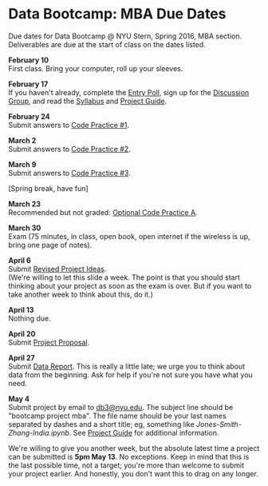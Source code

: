 # Data Bootcamp:  MBA Due Dates 

Due dates for Data Bootcamp @ NYU Stern, Spring 2016, MBA section.  Deliverables are due at the start of class on the dates listed.   

**February 10** <br> First class.  Bring your computer, roll up your sleeves.  

**February 17** <br> If you haven't already, complete the [Entry Poll](https://docs.google.com/forms/d/1N7ugrqIQNHm_e1BLVAtaRMnC8SmSiTDMoYBy_0FYZic/viewform), sign up for the [Discussion Group](https://groups.google.com/forum/#!forum/nyu_data_bootcamp_mba), and read the [Syllabus](https://github.com/DaveBackus/Data_Bootcamp/blob/master/Documents/bootcamp_syllabus.pdf) and [Project Guide](https://github.com/DaveBackus/Data_Bootcamp/blob/master/Documents/bootcamp_project.pdf).  

**February 24** <br> Submit answers to [Code Practice #1](https://github.com/DaveBackus/Data_Bootcamp/blob/master/Documents/bootcamp_practice_1.pdf).

**March 2** <br> Submit answers to [Code Practice #2](https://github.com/DaveBackus/Data_Bootcamp/blob/master/Documents/bootcamp_practice_2.pdf).

**March 9** <br> Submit answers to [Code Practice #3](https://github.com/DaveBackus/Data_Bootcamp/blob/master/Documents/bootcamp_practice_3.pdf).


[Spring break, have fun]


**March 23** <br> Recommended but not graded:  [Optional Code Practice A](https://github.com/DaveBackus/Data_Bootcamp/blob/master/Code/IPython/bootcamp_practice_a.ipynb).

**March 30** <br> Exam (75 minutes, in class, open book, open internet if the wireless is up, bring one page of notes).  


**April 6** <br> Submit [Revised Project Ideas](https://github.com/DaveBackus/Data_Bootcamp/blob/master/Documents/bootcamp_project.pdf).  
(We're willing to let this slide a week.  The point is that you should start thinking
about your project as soon as the exam is over.  But if you want to take another week to think about this, do it.) 

<!--
Recommended but not graded:  [Optional Code Practice B](https://github.com/DaveBackus/Data_Bootcamp/blob/master/Documents/bootcamp_practice_b.pdf).
--> 
 

**April 13** <br> Nothing due.

**April 20** <br> Submit [Project Proposal](https://github.com/DaveBackus/Data_Bootcamp/blob/master/Documents/bootcamp_project.pdf).  

**April 27** <br> Submit [Data Report](https://github.com/DaveBackus/Data_Bootcamp/blob/master/Documents/bootcamp_project.pdf).  This is really a little late; we urge you to think about data from the beginning. Ask for help if you're not sure you have what you need.    

<!--
Recommended but not graded: [Optional Code Practice C](https://github.com/DaveBackus/Data_Bootcamp/blob/master/Documents/bootcamp_practice_c.pdf).
--> 


**May 4** <br> Submit project by email to db3@nyu.edu. The subject line should be "bootcamp project mba".  The file name should be your last names separated by dashes and a short title;  eg, something like *Jones-Smith-Zhang-India.ipynb*. See [Project Guide](https://github.com/DaveBackus/Data_Bootcamp/blob/master/Documents/bootcamp_project.pdf) for additional information. 

We're willing to give you another week, but the absolute latest time a project can be submitted is **5pm May 13**.  No exceptions.  Keep in mind that this is the last possible time, not a target; you're more than welcome to submit your project earlier.  And honestly, you don't want this to drag on any longer.  
